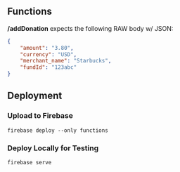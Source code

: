 ## Functions
**/addDonation** expects the following RAW body w/ JSON:
```json
{
	"amount": "3.80",
	"currency": "USD",
	"merchant_name": "Starbucks",
	"fundId": "123abc"
}
```

## Deployment

### Upload to Firebase
`firebase deploy --only functions`

### Deploy Locally for Testing
`firebase serve`


